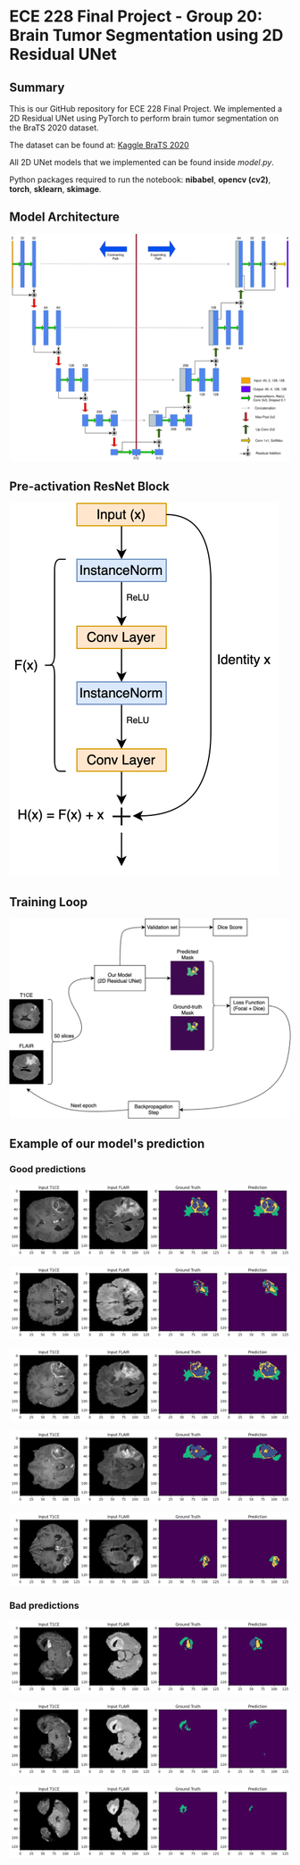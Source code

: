 # ECE 228 Final Project - Group 20: Brain Tumor Segmentation using 2D Residual UNet

## Summary
This is our GitHub repository for ECE 228 Final Project. We implemented a 2D Residual UNet using PyTorch to perform brain tumor segmentation on the BraTS 2020 dataset. 

The dataset can be found at: [Kaggle BraTS 2020](https://www.kaggle.com/datasets/awsaf49/brats20-dataset-training-validation)

All 2D UNet models that we implemented can be found inside *model.py*.

Python packages required to run the notebook: **nibabel**, **opencv (cv2)**, **torch**, **sklearn**, **skimage**.

## Model Architecture
![PR_UNET](img/PR_UNET.svg)

## Pre-activation ResNet Block
![PR_Block](img/PR_Block.svg)

## Training Loop
![Loop](img/TrainingLoop.svg)

## Example of our model's prediction
### Good predictions
![p1](img/output1.png)

![p2](img/output2.png)

![p3](img/output3.png)

![p4](img/output4.png)

![p5](img/output5.png)

### Bad predictions
![b1](img/bad1.png)

![b2](img/bad2.png)

![b3](img/bad3.png)
